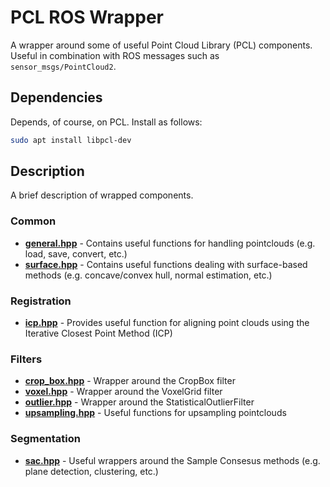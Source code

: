 # PCL ROS Wrapper

A wrapper around some of useful Point Cloud Library (PCL) components.  
Useful in combination with ROS messages such as ```sensor_msgs/PointCloud2```.

## Dependencies

Depends, of course, on PCL. Install as follows:
```bash
sudo apt install libpcl-dev
```

## Description

A brief description of wrapped components.

### Common
* **[general.hpp](include/pcl_ros_wrapper/common/general.hpp)** - Contains useful functions for handling pointclouds (e.g. load, save, convert, etc.)
* **[surface.hpp](include/pcl_ros_wrapper/common/surface.hpp)** - Contains useful functions dealing with surface-based methods (e.g. concave/convex hull, normal estimation, etc.)
### Registration

* **[icp.hpp](include/pcl_ros_wrapper/registration/icp.hpp)** - Provides useful function for aligning point clouds using the Iterative Closest Point Method (ICP)

### Filters

* **[crop_box.hpp](include/pcl_ros_wrapper/filters/crop_box.hpp)** - Wrapper around the CropBox filter
* **[voxel.hpp](include/pcl_ros_wrapper/filters/voxel.hpp)** - Wrapper around the VoxelGrid filter
* **[outlier.hpp](include/pcl_ros_wrapper/filters/outlier.hpo)** - Wrapper around the StatisticalOutlierFilter
* **[upsampling.hpp](include/pcl_ros_wrapper/filters/upsampling.hpp)** - Useful functions for upsampling pointclouds

### Segmentation

* **[sac.hpp](include/pcl_ros_wrapper/segmentation/sac.hpp)** - Useful wrappers around the Sample Consesus methods (e.g. plane detection, clustering, etc.)